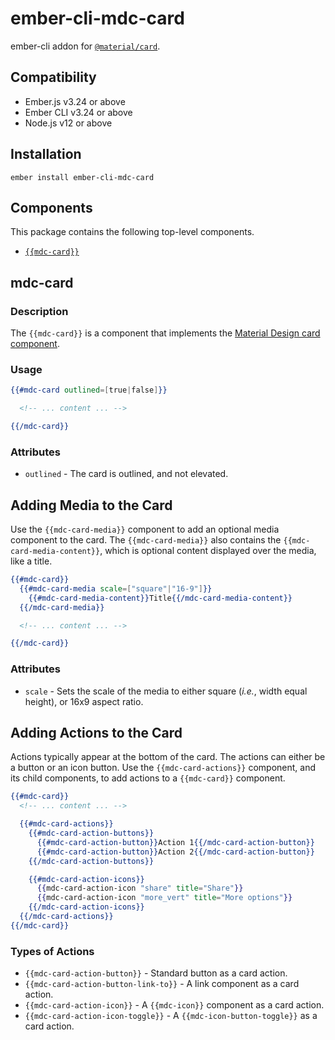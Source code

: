 ember-cli-mdc-card
======================

ember-cli addon for [`@material/card`](https://github.com/material-components/material-components-web/tree/master/packages/mdc-card).


Compatibility
------------------------------------------------------------------------------

* Ember.js v3.24 or above
* Ember CLI v3.24 or above
* Node.js v12 or above


Installation
------------

    ember install ember-cli-mdc-card

Components
-----------

This package contains the following top-level components.

* [`{{mdc-card}}`](#mdc-card)

mdc-card
---------------------

### Description

The `{{mdc-card}}` is a component that implements the
[Material Design card component](https://github.com/material-components/material-components-web/tree/master/packages/mdc-card).

### Usage

```handlebars
{{#mdc-card outlined=[true|false]}}

  <!-- ... content ... -->

{{/mdc-card}}
```

### Attributes

* `outlined` - The card is outlined, and not elevated.

Adding Media to the Card
---------------------------

Use the `{{mdc-card-media}}` component to add an optional media component to the card. The
`{{mdc-card-media}}` also contains the `{{mdc-card-media-content}}`, which is optional content
displayed over the media, like a title.

```handlebars
{{#mdc-card}}
  {{#mdc-card-media scale=["square"|"16-9"]}}
    {{#mdc-card-media-content}}Title{{/mdc-card-media-content}}
  {{/mdc-card-media}}

  <!-- ... content ... -->

{{/mdc-card}}
```

### Attributes

* `scale` - Sets the scale of the media to either square (_i.e._, width equal height), or 16x9 aspect ratio.

Adding Actions to the Card
----------------------------

Actions typically appear at the bottom of the card. The actions can either be a button or
an icon button. Use the `{{mdc-card-actions}}` component, and its child components, to add
actions to a `{{mdc-card}}` component.

```handlebars
{{#mdc-card}}
  <!-- ... content ... -->

  {{#mdc-card-actions}}
    {{#mdc-card-action-buttons}}
      {{#mdc-card-action-button}}Action 1{{/mdc-card-action-button}}
      {{#mdc-card-action-button}}Action 2{{/mdc-card-action-button}}
    {{/mdc-card-action-buttons}}

    {{#mdc-card-action-icons}}
      {{mdc-card-action-icon "share" title="Share"}}
      {{mdc-card-action-icon "more_vert" title="More options"}}
    {{/mdc-card-action-icons}}
  {{/mdc-card-actions}}
{{/mdc-card}}
```

### Types of Actions

* `{{mdc-card-action-button}}` - Standard button as a card action.
* `{{mdc-card-action-button-link-to}}` - A link component as a card action.
* `{{mdc-card-action-icon}}` - A ``{{mdc-icon}}`` component as a card action.
* `{{mdc-card-action-icon-toggle}}` - A ``{{mdc-icon-button-toggle}}`` as a card action.
